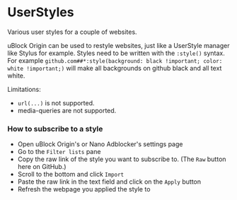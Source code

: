 # UserStyles
Various user styles for a couple of websites.

uBlock Origin can be used to restyle websites, just like a UserStyle manager like Stylus for example. Styles need to be written with the `:style()` syntax. For example `github.com##*:style(background: black !important; color: white !important;)` will make all backgrounds on github black and all text white.

Limitations:
* `url(...)` is not supported.
* media-queries are not supported.

### How to subscribe to a style
- Open uBlock Origin's or Nano Adblocker's settings page
- Go to the `Filter lists` pane
- Copy the raw link of the style you want to subscribe to. (The `Raw` button here on GitHub.)
- Scroll to the bottom and click `Import`
- Paste the raw link in the text field and click on the `Apply` button
- Refresh the webpage you applied the style to
